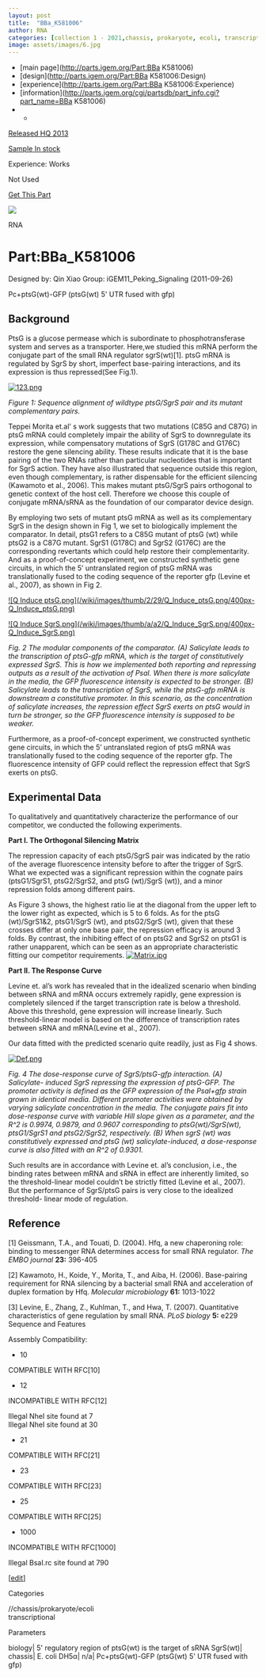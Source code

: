 ```yaml
---
layout: post
title:  "BBa_K581006"
author: RNA
categories: [collection 1 - 2021,chassis, prokaryote, ecoli, transcriptional] 
image: assets/images/6.jpg
---
```



  * [main page](http://parts.igem.org/Part:BBa K581006)
  * [design](http://parts.igem.org/Part:BBa K581006:Design)
  * [experience](http://parts.igem.org/Part:BBa K581006:Experience)
  * [information](http://parts.igem.org/cgi/partsdb/part_info.cgi?part_name=BBa K581006)
  *   * 

[Released HQ 2013](http://parts.igem.org/Help:Part_Status_Box)

[Sample In stock](http://parts.igem.org/Help:Part_Status_Box)

Experience: Works

Not Used

[ Get This Part](http://parts.igem.org/partsdb/get_part.cgi?part=BBa_K581006)

![](http://parts.igem.org/images/partbypart/icon_rna.png)

RNA

# Part:BBa_K581006

Designed by: Qin Xiao   Group: iGEM11_Peking_Signaling   (2011-09-26)

Pc+ptsG(wt)-GFP (ptsG(wt) 5' UTR fused with gfp)

  

## Background

PtsG is a glucose permease which is subordinate to phosphotransferase system
and serves as a transporter. Here,we studied this mRNA perform the conjugate
part of the small RNA regulator sgrS(wt)[1]. ptsG mRNA is regulated by SgrS by
short, imperfect base-pairing interactions, and its expression is thus
repressed(See Fig.1).

[![123.png](/wiki/images/thumb/8/81/123.png/600px-123.png)](/File:123.png)

_Figure 1: Sequence alignment of wildtype ptsG/SgrS pair and its mutant
complementary pairs._

Teppei Morita et.al’ s work suggests that two mutations (C85G and C87G) in
ptsG mRNA could completely impair the ability of SgrS to downregulate its
expression, while compensatory mutations of SgrS (G178C and G176C) restore the
gene silencing ability. These results indicate that it is the base pairing of
the two RNAs rather than particular nucleotides that is important for SgrS
action. They have also illustrated that sequence outside this region, even
though complementary, is rather dispensable for the efficient silencing
(Kawamoto et al., 2006). This makes mutant ptsG/SgrS pairs orthogonal to
genetic context of the host cell. Therefore we choose this couple of conjugate
mRNA/sRNA as the foundation of our comparator device design.

By employing two sets of mutant ptsG mRNA as well as its complementary SgrS in
the design shown in Fig 1, we set to biologically implement the comparator. In
detail, ptsG1 refers to a C85G mutant of ptsG (wt) while ptsG2 is a C87G
mutant. SgrS1 (G178C) and SgrS2 (G176C) are the corresponding revertants which
could help restore their complementarity. And as a proof-of-concept
experiment, we constructed synthetic gene circuits, in which the 5’
untranslated region of ptsG mRNA was translationally fused to the coding
sequence of the reporter gfp (Levine et al., 2007), as shown in Fig 2.

[![Q Induce ptsG.png](/wiki/images/thumb/2/29/Q_Induce_ptsG.png/400px-
Q_Induce_ptsG.png)](/File:Q_Induce_ptsG.png)

[![Q Induce SgrS.png](/wiki/images/thumb/a/a2/Q_Induce_SgrS.png/400px-
Q_Induce_SgrS.png)](/File:Q_Induce_SgrS.png)

_Fig. 2 The modular components of the comparator._ _(A) Salicylate leads to
the transcription of ptsG-gfp mRNA, which is the target of constitutively
expressed SgrS. This is how we implemented both reporting and repressing
outputs as a result of the activation of Psal. When there is more salicylate
in the media, the GFP fluorescence intensity is expected to be stronger. (B)
Salicylate leads to the transcription of SgrS, while the ptsG-gfp mRNA is
downstream a constitutive promoter. In this scenario, as the concentration of
salicylate increases, the repression effect SgrS exerts on ptsG would in turn
be stronger, so the GFP fluorescence intensity is supposed to be weaker._

Furthermore, as a proof-of-concept experiment, we constructed synthetic gene
circuits, in which the 5’ untranslated region of ptsG mRNA was translationally
fused to the coding sequence of the reporter gfp. The fluorescence intensity
of GFP could reflect the repression effect that SgrS exerts on ptsG.

## Experimental Data

To qualitatively and quantitatively characterize the performance of our
competitor, we conducted the following experiments.

**Part I. The Orthogonal Silencing Matrix**

The repression capacity of each ptsG/SgrS pair was indicated by the ratio of
the average fluorescence intensity before to after the trigger of SgrS. What
we expected was a significant repression within the cognate pairs
(ptsG1/SgrS1, ptsG2/SgrS2, and ptsG (wt)/SgrS (wt)), and a minor repression
folds among different pairs.

As Figure 3 shows, the highest ratio lie at the diagonal from the upper left
to the lower right as expected, which is 5 to 6 folds. As for the ptsG
(wt)/SgrS1&2, ptsG1/SgrS (wt), and ptsG2/SgrS (wt), given that these crosses
differ at only one base pair, the repression efficacy is around 3 folds. By
contrast, the inhibiting effect of on ptsG2 and SgrS2 on ptsG1 is rather
unapparent, which can be seen as an appropriate characteristic fitting our
competitor requirements.
[![Matrix.jpg](/wiki/images/7/7a/Matrix.jpg)](/File:Matrix.jpg)

**Part II. The Response Curve**

Levine et. al’s work has revealed that in the idealized scenario when binding
between sRNA and mRNA occurs extremely rapidly, gene expression is completely
silenced if the target transcription rate is below a threshold. Above this
threshold, gene expression will increase linearly. Such threshold-linear model
is based on the difference of transcription rates between sRNA and mRNA(Levine
et al., 2007).

Our data fitted with the predicted scenario quite readily, just as Fig 4
shows.

  

[![Def.png](/wiki/images/thumb/5/53/Def.png/600px-Def.png)](/File:Def.png)

_Fig. 4 The dose-response curve of SgrS/ptsG-gfp interaction. (A) Salicylate-
induced SgrS repressing the expression of ptsG-GFP. The promoter activity is
defined as the GFP expression of the Psal+gfp strain grown in identical media.
Different promoter activities were obtained by varying salicylate
concentration in the media. The conjugate pairs fit into dose-response curve
with variable Hill slope given as a parameter, and the R^2 is 0.9974, 0.9879,
and 0.9607 corresponding to ptsG(wt)/SgrS(wt), ptsG1/SgrS1 and ptsG2/SgrS2,
respectively. (B) When sgrS (wt) was constitutively expressed and ptsG (wt)
salicylate-induced, a dose-response curve is also fitted with an R^2 of
0.9301._

Such results are in accordance with Levine et. al’s conclusion, i.e., the
binding rates between mRNA and sRNA in effect are inherently limited, so the
threshold-linear model couldn’t be strictly fitted (Levine et al., 2007). But
the performance of SgrS/ptsG pairs is very close to the idealized threshold-
linear mode of regulation.

## Reference

[1] Geissmann, T.A., and Touati, D. (2004). Hfq, a new chaperoning role:
binding to messenger RNA determines access for small RNA regulator. _The EMBO
journal_ **23:** 396-405

[2] Kawamoto, H., Koide, Y., Morita, T., and Aiba, H. (2006). Base-pairing
requirement for RNA silencing by a bacterial small RNA and acceleration of
duplex formation by Hfq. _Molecular microbiology_ **61:** 1013-1022

[3] Levine, E., Zhang, Z., Kuhlman, T., and Hwa, T. (2007). Quantitative
characteristics of gene regulation by small RNA. _PLoS biology_ **5:** e229
Sequence and Features

Assembly Compatibility:

  * 10

COMPATIBLE WITH RFC[10]

  * 12

INCOMPATIBLE WITH RFC[12]

Illegal NheI site found at 7  
Illegal NheI site found at 30  

  * 21

COMPATIBLE WITH RFC[21]

  * 23

COMPATIBLE WITH RFC[23]

  * 25

COMPATIBLE WITH RFC[25]

  * 1000

INCOMPATIBLE WITH RFC[1000]

Illegal BsaI.rc site found at 790  

  

[[edit](http://parts.igem.org/partsdb/part_info.cgi?part_name=BBa_K581006)]

Categories

//chassis/prokaryote/ecoli  
transcriptional

Parameters

biology| 5' regulatory region of ptsG(wt) is the target of sRNA SgrS(wt)|
chassis| E. coli DH5α| n/a| Pc+ptsG(wt)-GFP (ptsG(wt) 5' UTR fused with gfp)

